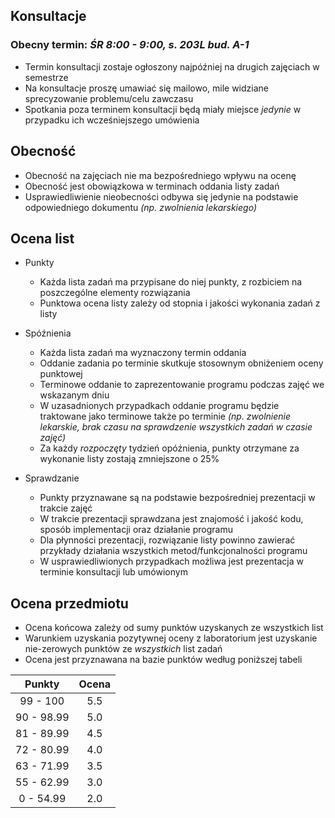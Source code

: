## Konsultacje
### Obecny termin: *ŚR 8:00 - 9:00, s. 203L bud. A-1*

* Termin konsultacji zostaje ogłoszony najpóźniej na drugich zajęciach w semestrze
* Na konsultacje proszę umawiać się mailowo, mile widziane sprecyzowanie problemu/celu zawczasu
* Spotkania poza terminem konsultacji będą miały miejsce *jedynie* w przypadku ich wcześniejszego umówienia

## Obecność

* Obecność na zajęciach nie ma bezpośredniego wpływu na ocenę
* Obecność jest obowiązkowa w terminach oddania listy zadań
* Usprawiedliwienie nieobecności odbywa się jedynie na podstawie odpowiedniego dokumentu *(np. zwolnienia lekarskiego)*

## Ocena list

* Punkty
  * Każda lista zadań ma przypisane do niej punkty, z rozbiciem na poszczególne elementy rozwiązania
  * Punktowa ocena listy zależy od stopnia i jakości wykonania zadań z listy

* Spóźnienia
  * Każda lista zadań ma wyznaczony termin oddania
  * Oddanie zadania po terminie skutkuje stosownym obniżeniem oceny punktowej
  * Terminowe oddanie to zaprezentowanie programu podczas zajęć we wskazanym dniu
  * W uzasadnionych przypadkach oddanie programu będzie traktowane jako terminowe także po terminie *(np. zwolnienie lekarskie, brak czasu na sprawdzenie wszystkich zadań w czasie zajęć)*
  * Za każdy *rozpoczęty* tydzień opóźnienia, punkty otrzymane za wykonanie listy zostają zmniejszone o 25%

* Sprawdzanie
  * Punkty przyznawane są na podstawie bezpośredniej prezentacji w trakcie zajęć
  * W trakcie prezentacji sprawdzana jest znajomość i jakość kodu, sposób implementacji oraz działanie programu
  * Dla płynności prezentacji, rozwiązanie listy powinno zawierać przykłady działania wszystkich metod/funkcjonalności programu
  * W usprawiedliwionych przypadkach możliwa jest prezentacja w terminie konsultacji lub umówionym

## Ocena przedmiotu

* Ocena końcowa zależy od sumy punktów uzyskanych ze wszystkich list
* Warunkiem uzyskania pozytywnej oceny z laboratorium jest uzyskanie nie-zerowych punktów ze *wszystkich* list zadań
* Ocena jest przyznawana na bazie punktów według poniższej tabeli

| Punkty | Ocena |
| :----: | :---: |
| 99 - 100 | 5.5 |
| 90 - 98.99 | 5.0 |
| 81 - 89.99 | 4.5 |
| 72 - 80.99 | 4.0 |
| 63 - 71.99 | 3.5 |
| 55 - 62.99 | 3.0 |
| 0 - 54.99 | 2.0 |
